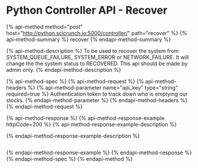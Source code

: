 # Python Controller API - Recover

{% api-method method="post" host="http://python.scicrunch.io:5000/controller/" path="recover" %}
{% api-method-summary %}
recover
{% endapi-method-summary %}

{% api-method-description %}
To be used to recover the system from SYSTEM\_QUEUE\_FAILURE, SYSTEM\_ERROR or NETWORK\_FAILURE. It will change the the system status to RECOVERED. This api should be made by admin only.
{% endapi-method-description %}

{% api-method-spec %}
{% api-method-request %}
{% api-method-headers %}
{% api-method-parameter name="api\_key" type="string" required=true %}
Authentication token to track down who is emptying our stocks.
{% endapi-method-parameter %}
{% endapi-method-headers %}
{% endapi-method-request %}

{% api-method-response %}
{% api-method-response-example httpCode=200 %}
{% api-method-response-example-description %}

{% endapi-method-response-example-description %}

```

```
{% endapi-method-response-example %}
{% endapi-method-response %}
{% endapi-method-spec %}
{% endapi-method %}



